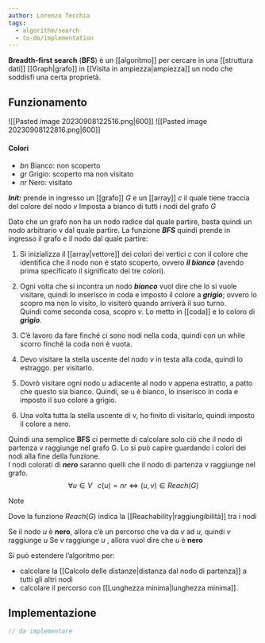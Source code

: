 ```yaml
---
author: Lorenzo Tecchia
tags:
  - algorithm/search
  - to-do/implementation
---
```

**Breadth-first search** (**BFS**) è un [[algoritmo]] per cercare in una [[struttura dati]] [[Graph|grafo]] in [[Visita in ampiezza|ampiezza]] un nodo che soddisfi una certa proprietà.
## Funzionamento
![[Pasted image 20230908122516.png|600]]
![[Pasted image 20230908122816.png|600]]
#### Colori
- $bn$ Bianco: non scoperto
- $gr$ Grigio: scoperto ma non visitato
- $nr$ Nero: visitato

***Init:*** prende in ingresso un [[grafo]] $G$ e un [[array]] $c$ il quale tiene traccia del colore del nodo $v$ Imposta a bianco di tutti i nodi del grafo $G$

Dato che un grafo non ha un nodo radice dal quale partire, basta quindi un nodo arbitrario v dal quale partire.
La funzione ***BFS*** quindi prende in ingresso il grafo e il nodo dal quale partire:

1. Si inizializza il [[array|vettore]] dei colori dei vertici $c$ con il colore che identifica che il nodo non è stato scoperto, ovvero
    ***il bianco*** (avendo prima specificato il significato dei tre colori).
2. Ogni volta che si incontra un nodo ***bianco*** vuol dire che lo si vuole visitare, quindi lo inserisco in coda e imposto il colore a ***grigio***; ovvero lo scopro ma non lo visito, lo visiterò quando arriverà il suo turno.  
    Quindi come seconda cosa, scopro $v$. Lo metto in [[coda]] e lo coloro di ***grigio***.
3. C’è lavoro da fare finché ci sono nodi nella coda, quindi con un while scorro finché la coda non è vuota.
 
4. Devo visitare la stella uscente del nodo $v$ in testa alla coda, quindi lo estraggo. per visitarlo.
    
5. Dovrò visitare ogni nodo u adiacente al nodo v appena estratto, a patto che questo sia bianco. Quindi, se u è bianco, lo inserisco in coda e imposto il suo colore a grigio.
    
6. Una volta tutta la stella uscente di v, ho finito di visitarlo, quindi imposto il colore a nero.
    
Quindi una semplice **BFS** ci permette di calcolare solo ciò che il nodo di partenza v raggiunge nel grafo G.
Lo si può capire guardando i colori dei nodi alla fine della funzione.  
I nodi colorati di ***nero*** saranno quelli che il nodo di partenza v raggiunge nel grafo.$$\forall u \in V \;\;\; c(u)=nr \iff (u,v)\in Reach(G)$$
>[!note] 
> Dove la funzione $Reach(G)$ indica la [[Reachability|raggiungibilità]] tra i nodi

Se il nodo $u$ è **nero**, allora c’è un percorso che va da $v$ ad $u$, quindi $v$ raggiunge $u$
Se $v$ raggiunge $u$ , allora vuol dire che $u$ è **nero**

Si può estendere l’algoritmo per:  
- calcolare la [[Calcolo delle distanze|distanza dal nodo di partenza]] a tutti gli altri nodi
- calcolare il percorso con [[Lunghezza minima|lunghezza minima]].

## Implementazione
```C
// da implementare
```
